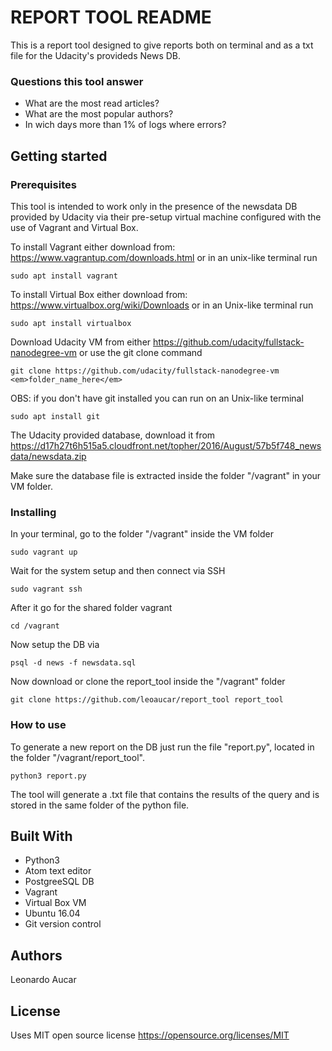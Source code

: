 # REPORT TOOL README
This is a report tool designed to give reports both on terminal and as a txt file for the Udacity's provideds News DB.

### Questions this tool answer
<ul>
<li>What are the most read articles?</li>
<li>What are the most popular authors?</li>
<li>In wich days more than 1% of logs where errors?</li>
</ul>

## Getting started

### Prerequisites
This tool is intended to work only in the presence of the newsdata DB provided by Udacity via their pre-setup virtual machine configured with the use of Vagrant and Virtual Box.

To install Vagrant either download from:
https://www.vagrantup.com/downloads.html
or in an unix-like terminal run
```
sudo apt install vagrant
```

To install Virtual Box either download from:
https://www.virtualbox.org/wiki/Downloads
or in an Unix-like terminal run
```
sudo apt install virtualbox
```

Download Udacity VM from either
https://github.com/udacity/fullstack-nanodegree-vm
or use the git clone command
```
git clone https://github.com/udacity/fullstack-nanodegree-vm <em>folder_name_here</em>
```

OBS: if you don't have git installed you can run on an Unix-like terminal
```
sudo apt install git
```

The Udacity provided database, download it from
https://d17h27t6h515a5.cloudfront.net/topher/2016/August/57b5f748_newsdata/newsdata.zip

Make sure the database file is extracted inside the folder "/vagrant" in your VM folder.

### Installing

In your terminal, go to the folder "/vagrant" inside the VM folder
```
sudo vagrant up
```

Wait for the system setup and then connect via SSH
```
sudo vagrant ssh
```

After it go for the shared folder vagrant
```
cd /vagrant
```

Now setup the DB via
```
psql -d news -f newsdata.sql
```

Now download or clone the report_tool inside the "/vagrant" folder
```
git clone https://github.com/leoaucar/report_tool report_tool
```

### How to use
To generate a new report on the DB just run the file "report.py", located in the folder "/vagrant/report_tool".
```
python3 report.py
```

The tool will generate a .txt file that contains the results of the query and is stored in the same folder of the python file.


## Built With
* Python3
* Atom text editor
* PostgreeSQL DB
* Vagrant
* Virtual Box VM
* Ubuntu 16.04
* Git version control


## Authors
Leonardo Aucar


## License
Uses MIT open source license https://opensource.org/licenses/MIT
